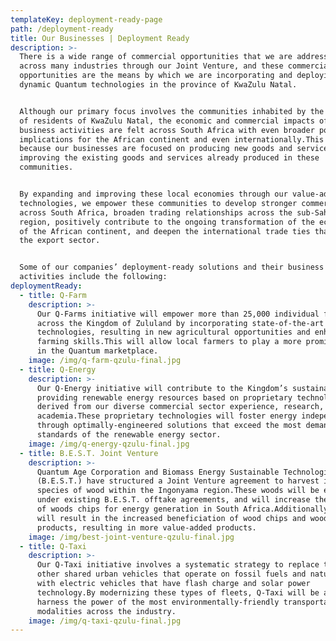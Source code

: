 ```yaml
---
templateKey: deployment-ready-page
path: /deployment-ready
title: Our Businesses | Deployment Ready
description: >-
  There is a wide range of commercial opportunities that we are addressing
  across many industries through our Joint Venture, and these commercial
  opportunities are the means by which we are incorporating and deploying our
  dynamic Quantum technologies in the province of KwaZulu Natal.


  Although our primary focus involves the communities inhabited by the millions
  of residents of KwaZulu Natal, the economic and commercial impacts of our
  business activities are felt across South Africa with even broader positive
  implications for the African continent and even internationally.This is
  because our businesses are focused on producing new goods and services, and
  improving the existing goods and services already produced in these
  communities.


  By expanding and improving these local economies through our value-added
  technologies, we empower these communities to develop stronger commercial ties
  across South Africa, broaden trading relationships across the sub-Saharan
  region, positively contribute to the ongoing transformation of the economies
  of the African continent, and deepen the international trade ties that reward
  the export sector.


  Some of our companies’ deployment-ready solutions and their business
  activities include the following:
deploymentReady:
  - title: Q-Farm
    description: >-
      Our Q-Farms initiative will empower more than 25,000 individual farmers
      across the Kingdom of Zululand by incorporating state-of-the-art farming
      technologies, resulting in new agricultural opportunities and enhanced
      farming skills.This will allow local farmers to play a more prominent role
      in the Quantum marketplace.
    image: /img/q-farm-qzulu-final.jpg
  - title: Q-Energy
    description: >-
      Our Q-Energy initiative will contribute to the Kingdom’s sustainability by
      providing renewable energy resources based on proprietary technologies
      derived from our diverse commercial sector experience, research, and
      academia.These proprietary technologies will foster energy independence
      through optimally-engineered solutions that exceed the most demanding
      standards of the renewable energy sector.
    image: /img/q-energy-qzulu-final.jpg
  - title: B.E.S.T. Joint Venture
    description: >-
      Quantum Age Corporation and Biomass Energy Sustainable Technologies
      (B.E.S.T.) have structured a Joint Venture agreement to harvest invasive
      species of wood within the Ingonyama region.These woods will be exported
      under existing B.E.S.T. offtake agreements, and will increase the supply
      of woods chips for energy generation in South Africa.Additionally, this
      will result in the increased beneficiation of wood chips and wood-related
      products, resulting in more value-added products.
    image: /img/best-joint-venture-qzulu-final.jpg
  - title: Q-Taxi
    description: >-
      Our Q-Taxi initiative involves a systematic strategy to replace taxis and
      other shared urban vehicles that operate on fossil fuels and natural gas
      with electric vehicles that have flash charge and solar power
      technology.By modernizing these types of fleets, Q-Taxi will be able to
      harness the power of the most environmentally-friendly transportation
      modalities across the industry.
    image: /img/q-taxi-qzulu-final.jpg
---
```

